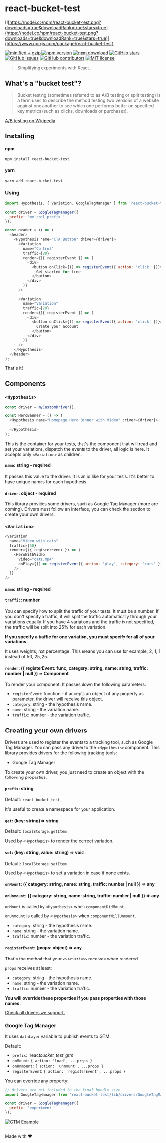 # react-bucket-test

[![https://nodei.co/npm/react-bucket-test.png?downloads=true&downloadRank=true&stars=true](https://nodei.co/npm/react-bucket-test.png?downloads=true&downloadRank=true&stars=true)](https://www.npmjs.com/package/react-bucket-test)

<!-- badge -->

[![minified + gzip](https://badgen.net/bundlephobia/minzip/react-bucket-test)](https://bundlephobia.com/result?p=react-bucket-test)
[![npm version](https://img.shields.io/npm/v/react-bucket-test.svg)](https://www.npmjs.com/package/react-bucket-test)
[![npm download](https://img.shields.io/npm/dm/react-bucket-test.svg)](https://www.npmjs.com/package/react-bucket-test)
[![GitHub stars](https://img.shields.io/github/stars/cezarlz/react-bucket-test.svg?style=social&label=Star)](https://github.com/cezarlz/react-bucket-test)
[![GitHub issues](https://img.shields.io/github/issues/cezarlz/react-bucket-test.svg)](https://github.com/cezarlz/react-bucket-test/issues)
[![GitHub contributors](https://img.shields.io/github/contributors/cezarlz/react-bucket-test.svg)](https://GitHub.com/cezarlz/react-bucket-test/graphs/contributors/)
[![MIT license](https://img.shields.io/badge/License-MIT-blue.svg)](https://lbesson.mit-license.org/)

<!-- endbadge -->

> Simplifying experiments with React.

## What's a "bucket test"?

> Bucket testing (sometimes referred to as A/B testing or split testing) is a term used to describe the method testing two versions of a website against one another to see which one performs better on specified key metrics (such as clicks, downloads or purchases).

[A/B testing on Wikipedia](https://en.m.wikipedia.org/wiki/A/B_testing)

## Installing

#### npm

```
npm install react-bucket-test
```

#### yarn

```
yarn add react-bucket-test
```

### Using

```js
import Hypothesis, { Variation, GoogleTagManager } from 'react-bucket-test';

const driver = GoogleTagManager({
  prefix: 'my_cool_prefix_'
});

const Header = () => (
  <header>
    <Hypothesis name="CTA Button" driver={driver}>
      <Variation
        name="Control"
        traffic={80}
        render={({ registerEvent }) => (
          <div>
            <button onClick={() => registerEvent({ action: 'click' })}>
              Get started for free
            </button>
          </div>
        )}
      />

      <Variation
        name="Variation"
        traffic={20}
        render={({ registerEvent }) => (
          <div>
            <button onClick={() => registerEvent({ action: 'click' })}>
              Create your account
            </button>
          </div>
        )}
      />
    </Hypothesis>
  </header>
);
```

That's it!

## Components

### `<Hypothesis>`

```js
const driver = myCustomDriver();

const HeroBanner = () => (
  <Hypothesis name="Homepage Hero Banner with Video" driver={driver}>
    ...
  </Hypothesis>
);
```

This is the container for your tests, that's the component that will read and set your variations, dispatch the events to the driver, all logic is here. It accepts only `<Variation>` as children.

#### `name`: string - required

It passes this value to the driver. It is an id like for your tests. It's better to have unique names for each hypothesis.

#### `driver`: object - required

This library provides some drivers, such as Google Tag Manager (more are coming). Drivers must follow an interface, you can check the section to create your own drivers.

### `<Variation>`

```js
<Variation
  name="Video with cats"
  traffic={50}
  render={({ registerEvent }) => (
    <HeroWithVideo
      video="cats.mp4"
      onPlay={() => registerEvent({ action: 'play', category: 'cats' })}
    />
  )}
/>
```

#### `name`: string - required

#### `traffic`: number

You can specify how to split the traffic of your tests. It must be a number. If you don't specify a traffic, it will split the traffic automatically through your variations equally. If you have 4 variations and the traffic is not specified, the traffic will be split into 25% for each variation.

**If you specify a traffic for one variation, you must specify for all of your variations.**

It uses weights, not percentage. This means you can use for example, 2, 1, 1 instead of 50, 25, 25.

#### `render`: ({ registerEvent: func, category: string, name: string, traffic: number | null }) => Component

To render your component. It passes down the following parameters:

- `registerEvent`: function - it accepts an object of any property as parameter, the driver will receive this object.
- `category`: string - the hypothesis name.
- `name`: string - the variation name.
- `traffic`: number - the variation traffic.

## Creating your own drivers

Drivers are used to register the events to a tracking tool, such as Google Tag Manager. You can pass any driver to the `<Hypothesis>` component. This library provides drivers for the following tracking tools:

- Google Tag Manager

To create your own driver, you just need to create an object with the following properties:

#### `prefix`: string

Default: `react_bucket_test_`

It's useful to create a namespace for your application.

#### `get`: (key: string) => string

Default: `localStorage.getItem`

Used by `<Hypothesis>` to render the correct variation.

#### `set`: (key: string, value: string) => void

Default: `localStorage.setItem`

Used by `<Hypothesis>` to set a variation in case if none exists.

#### `onMount`: ({ category: string, name: string, traffic: number | null }) => any

#### `onUnmount`: ({ category: string, name: string, traffic: number | null }) => any

`onMount` is called by `<Hypothesis>` when `componentDidMount`.

`onUnmount` is called by `<Hypothesis>` when `componentWillUnmount`.

- `category`: string - the hypothesis name.
- `name`: string - the variation name.
- `traffic`: number - the variation traffic.

#### `registerEvent`: (props: object) => any

That's the method that your `<Variation>` receives when rendered.

`props` receives at least:

- `category`: string - the hypothesis name.
- `name`: string - the variation name.
- `traffic`: number - the variation traffic.

**You will override these properties if you pass properties with those names.**

[Check all drivers we support.](https://github.com/cezarlz/react-bucket-test/tree/master/src/drivers)

### Google Tag Manager

It uses `dataLayer` variable to publish events to GTM.

Default:

- `prefix`: 'react*bucket_test_gtm*'
- `onMount`: `{ action: 'load', ...props }`
- `onUnmount`: `{ action: 'unmount', ...props }`
- `registerEvent`: `{ action: 'registerEvent', ...props }`

You can override any property:

```js
// drivers are not included to the final bundle size
import GoogleTagManager from 'react-bucket-test/lib/drivers/GoogleTagManager';

const driver = GoogleTagManager({
  prefix: 'experiment_'
});
```

![GTM Example](https://user-images.githubusercontent.com/954889/49771079-95b61200-fcce-11e8-9091-f4117d6e05d4.png)

---

Made with :heart:
